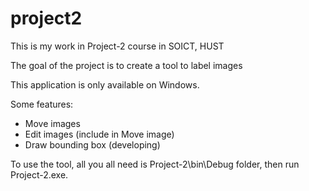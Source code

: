 # project2
This is my work in Project-2 course in SOICT, HUST

The goal of the project is to create a tool to label images

This application is only available on Windows.

Some features:
- Move images
- Edit images (include in Move image)
- Draw bounding box (developing)

To use the tool, all you all need is Project-2\bin\Debug folder, then run Project-2.exe.
